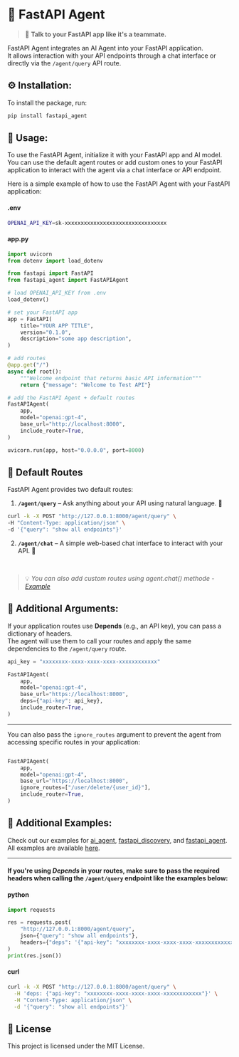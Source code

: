 # 🤖 FastAPI Agent

> 💬 **Talk to your FastAPI app like it's a teammate.**

FastAPI Agent integrates an AI Agent into your FastAPI application.  
It allows interaction with your API endpoints through a chat interface or directly via the `/agent/query` API route.

## ⚙️ Installation:

To install the package, run:
```bash
pip install fastapi_agent
```


## 🧪 Usage:

To use the FastAPI Agent, initialize it with your FastAPI app and AI model.<br>
You can use the default agent routes or add custom ones to your FastAPI application to interact with the agent via a chat interface or API endpoint.

Here is a simple example of how to use the FastAPI Agent with your FastAPI application:

#### .env
```bash
OPENAI_API_KEY=sk-xxxxxxxxxxxxxxxxxxxxxxxxxxxxxxxx
```

#### app.py
```python
import uvicorn
from dotenv import load_dotenv

from fastapi import FastAPI
from fastapi_agent import FastAPIAgent

# load OPENAI_API_KEY from .env
load_dotenv()

# set your FastAPI app
app = FastAPI(
    title="YOUR APP TITLE",
    version="0.1.0",
    description="some app description",
)

# add routes
@app.get("/")
async def root():
    """Welcome endpoint that returns basic API information"""
    return {"message": "Welcome to Test API"}

# add the FastAPI Agent + default routes
FastAPIAgent(
    app,
    model="openai:gpt-4",
    base_url="http://localhost:8000",
    include_router=True,
)

uvicorn.run(app, host="0.0.0.0", port=8000)
```


## 🧭 Default Routes

FastAPI Agent provides two default routes:

1. **`/agent/query`** – Ask anything about your API using natural language. 🧠

  ```bash
curl -k -X POST "http://127.0.0.1:8000/agent/query" \
  -H "Content-Type: application/json" \
  -d '{"query": "show all endpoints"}'
```

2. **`/agent/chat`** – A simple web-based chat interface to interact with your API. 💬

<br>

> 💡 _You can also add custom routes using agent.chat() methode - [Example](https://github.com/orco82/fastapi-agent/blob/main/examples/3_fastapi_agent_example.py)_
 

## 🧩 Additional Arguments:
If your application routes use **Depends** (e.g., an API key), you can pass a dictionary of headers.  
The agent will use them to call your routes and apply the same dependencies to the `/agent/query` route.

```python
api_key = "xxxxxxxx-xxxx-xxxx-xxxx-xxxxxxxxxxxx"

FastAPIAgent(
    app,
    model="openai:gpt-4",
    base_url="https://localhost:8000",
    deps={"api-key": api_key},
    include_router=True,
)
```

---

You can also pass the `ignore_routes` argument to prevent the agent from accessing specific routes in your application:

```python

FastAPIAgent(
    app,
    model="openai:gpt-4",
    base_url="https://localhost:8000",
    ignore_routes=["/user/delete/{user_id}"],
    include_router=True,
)

```

## 📁 Additional Examples:

Check out our examples for [ai_agent](https://github.com/orco82/fastapi-agent/blob/main/examples/1_ai_agent_example.py), 
[fastapi_discovery](https://github.com/orco82/fastapi-agent/blob/main/examples/2_fastapi_discovery_example.py), 
and [fastapi_agent](https://github.com/orco82/fastapi-agent/blob/main/examples/3_fastapi_agent_example.py).  
All examples are available [here](https://github.com/orco82/fastapi-agent/blob/main/examples/).

---

#### If you're using *Depends* in your routes, make sure to pass the required headers when calling the `/agent/query` endpoint like the examples below:

#### python
```python
import requests

res = requests.post(
    "http://127.0.0.1:8000/agent/query", 
    json={"query": "show all endpoints"},
    headers={"deps": '{"api-key": "xxxxxxxx-xxxx-xxxx-xxxx-xxxxxxxxxxxx"}'}
)
print(res.json())
```

#### curl
```bash
curl -k -X POST "http://127.0.0.1:8000/agent/query" \
  -H 'deps: {"api-key": "xxxxxxxx-xxxx-xxxx-xxxx-xxxxxxxxxxxx"}' \
  -H "Content-Type: application/json" \
  -d '{"query": "show all endpoints"}'
```

## 📜 License

This project is licensed under the MIT License.
